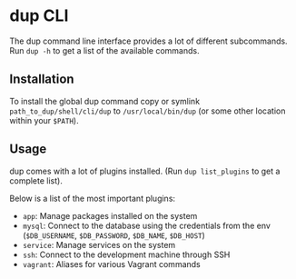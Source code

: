 dup CLI
=======

The dup command line interface provides a lot of different subcommands. Run `dup -h` to get a list of the available commands.


Installation
------------

To install the global dup command copy or symlink `path_to_dup/shell/cli/dup` to `/usr/local/bin/dup` (or some other location within your `$PATH`).


Usage
-----

dup comes with a lot of plugins installed. (Run `dup list_plugins` to get a complete list).

Below is a list of the most important plugins:

- `app`: Manage packages installed on the system
- `mysql`: Connect to the database using the credentials from the env (`$DB_USERNAME`, `$DB_PASSWORD`, `$DB_NAME`, `$DB_HOST`)
- `service`: Manage services on the system
- `ssh`: Connect to the development machine through SSH
- `vagrant`: Aliases for various Vagrant commands
